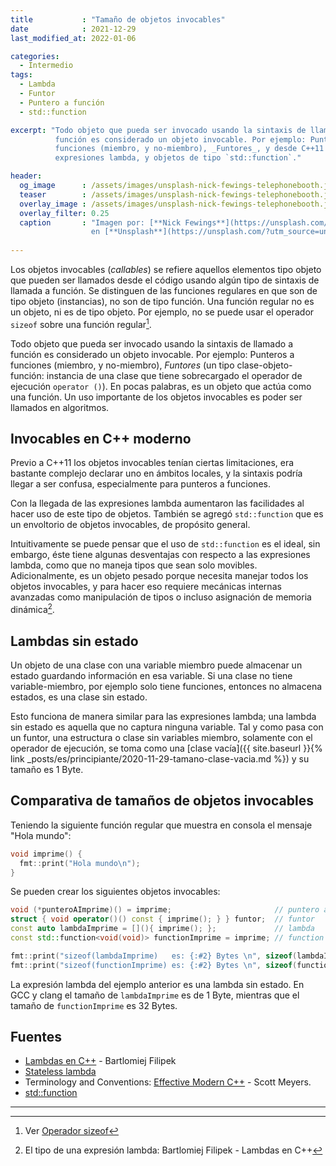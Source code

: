 ```yaml
---
title           : "Tamaño de objetos invocables"
date            : 2021-12-29
last_modified_at: 2022-01-06

categories:
  - Intermedio
tags:
  - Lambda
  - Funtor
  - Puntero a función
  - std::function

excerpt: "Todo objeto que pueda ser invocado usando la sintaxis de llamado a
          función es considerado un objeto invocable. Por ejemplo: Punteros a 
          funciones (miembro, y no-miembro), _Funtores_, y desde C++11 
          expresiones lambda, y objetos de tipo `std::function`."

header:
  og_image      : /assets/images/unsplash-nick-fewings-telephonebooth.jpg
  teaser        : /assets/images/unsplash-nick-fewings-telephonebooth.jpg
  overlay_image : /assets/images/unsplash-nick-fewings-telephonebooth.jpg
  overlay_filter: 0.25
  caption       : "Imagen por: [**Nick Fewings**](https://unsplash.com/@jannerboy62?utm_source=unsplash) 
                  en [**Unsplash**](https://unsplash.com/?utm_source=unsplash)"
  
---
```



Los objetos invocables (_callables_) se refiere aquellos elementos tipo objeto 
que pueden ser llamados desde el código usando algún tipo de sintaxis de llamada
a función. Se distinguen de las funciones regulares en que son de tipo objeto 
(instancias), no son de tipo función. Una función regular no es un objeto, ni 
es de tipo objeto. Por ejemplo, no se puede usar el operador `sizeof` sobre una
función regular[^sizeof].

Todo objeto que pueda ser invocado usando la sintaxis de llamado a función es
considerado un objeto invocable. Por ejemplo: Punteros a funciones (miembro, 
y no-miembro), _Funtores_ (un tipo clase-objeto-función: instancia de una clase
que tiene sobrecargado el operador de ejecución `operator ()`). En pocas
palabras, es un objeto que actúa como una función. Un uso importante de los
objetos invocables es poder ser llamados en algoritmos.


## Invocables en C++ moderno

Previo a C++11 los objetos invocables tenían ciertas limitaciones, era bastante
complejo declarar uno en ámbitos locales, y la sintaxis podría llegar a ser 
confusa, especialmente para punteros a funciones.

Con la llegada de las expresiones lambda aumentaron las facilidades al hacer
uso de este tipo de objetos. También se agregó `std::function` que es un 
envoltorio de objetos invocables, de propósito general.

Intuitivamente se puede pensar que el uso de `std::function` es el ideal, sin
embargo, éste tiene algunas desventajas con respecto a las expresiones lambda,
como que no maneja tipos que sean solo movibles. Adicionalmente, es un objeto
pesado porque necesita manejar todos los objetos invocables, y para hacer eso
requiere mecánicas internas avanzadas como manipulación de tipos o incluso
asignación de memoria dinámica[^cpplambdas18].


## Lambdas sin estado

Un objeto de una clase con una variable miembro puede almacenar un estado
guardando información en esa variable. Si una clase no tiene variable-miembro,
por ejemplo solo tiene funciones, entonces no almacena estados, es una clase 
sin estado.

Esto funciona de manera similar para las expresiones lambda; una lambda sin
estado es aquella que no captura ninguna variable. Tal y como pasa con un
funtor, una estructura o clase sin variables miembro, solamente con el operador
de ejecución, se toma como una [clase vacía]({{ site.baseurl }}{% link _posts/es/principiante/2020-11-29-tamano-clase-vacia.md %})
y su tamaño es 1 Byte.


## Comparativa de tamaños de objetos invocables

Teniendo la siguiente función regular que muestra en consola el mensaje
"Hola mundo":

```c++
void imprime() {
  fmt::print("Hola mundo\n");
}
```

Se pueden crear los siguientes objetos invocables:

```c++
void (*punteroAImprime)() = imprime;                       // puntero a función
struct { void operator()() const { imprime(); } } funtor;  // funtor
const auto lambdaImprime = [](){ imprime(); };             // lambda
const std::function<void(void)> functionImprime = imprime; // function

fmt::print("sizeof(lambdaImprime)   es: {:#2} Bytes \n", sizeof(lambdaImprime));
fmt::print("sizeof(functionImprime) es: {:#2} Bytes \n", sizeof(functionImprime));
```

La expresión lambda del ejemplo anterior es una lambda sin estado.
En GCC y clang el tamaño de `lambdaImprime` es de 1 Byte, mientras
que el tamaño de `functionImprime` es 32 Bytes.


## Fuentes

- [Lambdas en C++](https://leanpub.com/cpplambdaspanish) - Bartlomiej Filipek
- [Stateless lambda](https://www.modernescpp.com/index.php/more-lambdas-features-with-c-20)
- Terminology and Conventions: [Effective Modern C++](https://www.oreilly.com/library/view/effective-modern-c/9781491908419/) - Scott Meyers.
- [std::function](https://es.cppreference.com/w/cpp/utility/functional/function)

---

[^sizeof]: Ver [Operador sizeof](https://es.cppreference.com/w/cpp/language/sizeof)
[^cpplambdas18]: El tipo de una expresión lambda: Bartlomiej Filipek - Lambdas en C++
